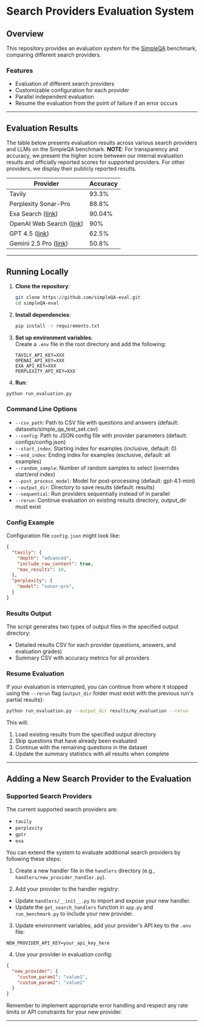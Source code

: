 # **Search Providers Evaluation System**

## **Overview**
This repository provides an evaluation system for the [SimpleQA](https://openai.com/index/introducing-simpleqa/) benchmark, comparing different search providers.

### **Features**
- Evaluation of different search providers
- Customizable configuration for each provider
- Parallel independent evaluation
- Resume the evaluation from the point of failure if an error occurs

---

## **Evaluation Results**

The table below presents evaluation results across various search providers and LLMs on the SimpleQA benchmark. 
**NOTE**: For transparency and accuracy, we present the higher score between our internal evaluation results and officially reported scores for supported providers. For other providers, we display their publicly reported results. 

| Provider | Accuracy |
|----------|-------|
| Tavily   | 93.3%   |
| Perplexity Sonar-Pro | 88.8% |
| Exa Search ([link](https://exa.ai/blog/api-evals)) | 90.04%   |
| OpenAI Web Search ([link](https://openai.com/index/new-tools-for-building-agents/)) | 90%  |
| GPT 4.5 ([link](https://openai.com/index/introducing-gpt-4-5/#:~:text=remain%E2%80%94a%20mystery.-,Deeper,-world%20knowledge)) | 62.5%  |
| Gemini 2.5 Pro ([link](https://deepmind.google/models/gemini/#:~:text=Factuality-,SimpleQA,-50.8%25)) | 50.8%  |

---

## **Running Locally**

1. **Clone the repository**:
    ```sh
    git clone https://github.com/simpleQA-eval.git
    cd simpleQA-eval
    ```

2. **Install dependencies**:
    ```sh
    pip install -r requirements.txt
    ```

3. **Set up environment variables**:  
    Create a `.env` file in the root directory and add the following:
    ```env
    TAVILY_API_KEY=XXX
    OPENAI_API_KEY=XXX
    EXA_API_KEY=XXX
    PERPLEXITY_API_KEY=XXX
    ```

4. **Run**:
```sh
python run_evaluation.py
```

### **Command Line Options**

- `--csv_path`: Path to CSV file with questions and answers (default: datasets/simple_qa_test_set.csv)
- `--config`: Path to JSON config file with provider parameters (default: configs/config.json)
- `--start_index`: Starting index for examples (inclusive, default: 0)
- `--end_index`: Ending index for examples (exclusive, default: all examples)
- `--random_sample`: Number of random samples to select (overrides start/end index)
- `--post_process_model`: Model for post-processing (default: gpt-4.1-mini)
- `--output_dir`: Directory to save results (default: results)
- `--sequential`: Run providers sequentially instead of in parallel
- `--rerun`: Continue evaluation on existing results directory, output_dir must exist

### **Config Example**

Configuration file `config.json` might look like:
```json
{
  "tavily": {
    "depth": "advanced",
    "include_raw_content": true,
    "max_results": 10,
  },
  "perplexity": {
    "model": "sonar-pro",
  }
}
```

### **Results Output**

The script generates two types of output files in the specified output directory:
- Detailed results CSV for each provider (questions, answers, and evaluation grades)
- Summary CSV with accuracy metrics for all providers

### **Resume Evaluation**

If your evaluation is interrupted, you can continue from where it stopped using the `--rerun` flag (`output_dir` folder must exist with the previous run's partial results):

```sh
python run_evaluation.py --output_dir results/my_evaluation --rerun
```

This will:
1. Load existing results from the specified output directory
2. Skip questions that have already been evaluated
3. Continue with the remaining questions in the dataset
4. Update the summary statistics with all results when complete

---

## **Adding a New Search Provider to the Evaluation**
### Supported Search Providers
The current supported search providers are:
- `tavily`
- `perplexity`
- `gptr`
- `exa`

You can extend the system to evaluate additional search providers by following these steps:

1. Create a new handler file in the `handlers` directory (e.g., `handlers/new_provider_handler.py`).

2. Add your provider to the handler registry:
- Update `handlers/__init__.py` to import and expose your new handler.
- Update the `get_search_handlers` function in `app.py` and `run_benchmark.py` to include your new provider.

3. Update environment variables, add your provider's API key to the `.env` file:
```
NEW_PROVIDER_API_KEY=your_api_key_here
```

4. Use your provider in evaluation config:
```json
{
  "new_provider": {
    "custom_param1": "value1",
    "custom_param2": "value2"
  }
}
```

Remember to implement appropriate error handling and respect any rate limits or API constraints for your new provider.

---
